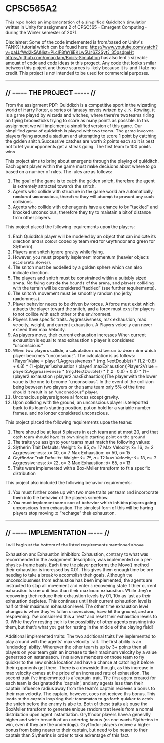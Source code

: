 # CPSC565A2
This repo holds an implementation of a simplified Quidditch simulation written in Unity for assignment 2 of CPSC565 - Emergent Computing - during the Winter semester of 2021. 

Disclaimer:
Some of the code implemented is from/based on Unity's TANKS! tutorial which can be found here: https://www.youtube.com/watch?v=paLLfWd2k5A&list=PLclF8feY8EKLw5Un6Z2Syt2_35qsdpnHt 
https://github.com/omaddam/Boids-Simulation has also lent a sizeable amount of code and code ideas to this progect. Any code that looks similar between this project and those sources is likely because it is, and I take no credit. This project is not intended to be used for commercial purposes. 

-----------------------------
// ----- THE PROJECT ----- //
-----------------------------

From the assignment PDF: Quidditch is a competitive sport in the wizarding world of Harry Potter, a series of fantasy novels written by J. K. Rowling. It is a game played by wizards and witches, where there’re two teams riding on flying broomsticks trying to score as many points as possible. In this assignment we will implement a simplified version of this game. Our simplified game of quidditch is played with two teams. The game involves players flying around a stadium and attempting to score 1 point by catching the golden snitch.Successive catches are worth 2 points each so it is best not to let your opponents get a streak going. The first team to 100 points wins. 

This project aims to bring about emergents through the playing of quidditch. Each agent player within the game must make decisions about where to go based on a number of rules. The rules are as follows:
  1) The goal of the game is to catch the golden snitch, therefore the agent is extremely attracted towards the snitch.
  2) Agents who collide with structure in the game world are automatically rendered unconscious, therefore they will attempt to prevent any such collisions.
  3) Agents who collide with other agents have a chance to be "tackled" and knocked unconscious, therefore they try to maintain a bit of distance from other players.

This project placed the following requirements upon the players:
  1) Each Quidditch player will be modeled by an object that can indicate its direction and is colour coded by team (red for Gryffindor and green for Slytherin).
  2) Players and snitch ignore gravity while flying. 
  3) However, you must properly implement momentum (heavier objects accelerate slower).
  4) The snitch must be modelled by a golden sphere which can also indicate direction.
  5) The players and snitch must be constrained within a suitably sized arena. No flying outside the bounds of the arena, and players colliding with the terrain will be considered “tackled” (see further requirements).
  6) The snitch’s movement must be smoothly random (no jerky randomness).
  7) Player behavior needs to be driven by forces. A force must exist which attracts the player toward the snitch, and a force must exist for players to not collide with each    other or the environment. 
  8) Players have specific traits. Aggressiveness, max exhaustion, max velocity, weight, and current exhaustion. A Players velocity can never exceed their max Velocity.
  9) As players move, their current exhaustion increases When current exhaustion is equal to max exhaustion a player is considered “unconscious.” 
  10) When two players collide, a calculation must be run to determine which player becomes “unconscious”.  The calculation is as follows: (Player1Value = player1.Aggressiveness * (rng.NextDouble() * (1.2 –0.8) + 0.8) *  (1 –(player1.exhaustion / player1.maxExhaustion))Player2Value = player2.Aggressiveness * (rng.NextDouble() * (1.2 –0.8) + 0.8) * (1 –(player2.exhaustion / player2.maxExhaustion))The player with the lower value is the one to become “unconscious”. In the event of the collision being between two players on the same team only 5% of the time should it result in an “unconscious” player. 
  11) Unconscious players ignore all forces except gravity. 
  12) Upon colliding with the ground, an unconscious player is teleported back to its team’s starting position, put on hold for a variable number frames, and no longer considered unconscious.

This project placed the following requirements upon the teams:
  1) There should be at least 5 players in each team and at most 20, and that each team should have its own single starting point on the ground.
  2) The traits you assign to your teams must match the following values:
  3) Slytherin Trait Defaults: Weight: x̄= 85, σ= 17 Max Velocity: x̄= 16, σ= 2 Aggressiveness: x̄= 30, σ= 7 Max Exhaustion: x̄= 50, σ= 15
  4) Gryffindor Trait Defaults: Weight: x̄= 75, σ= 12 Max Velocity: x̄= 18, σ= 2 Aggressiveness: x̄= 22, σ= 3 Max Exhaustion: x̄= 65, σ= 13 
  5) Traits were implemented with a Box-Muller transform to fit a specific distribution.

This project also included the following behavior requirements:
  1) You must further come up with two more traits per team and incorporate them into the behavior of the players somehow.
  2) You must implement some sort of behavior which inhibits players going unconscious from exhaustion. The simplest form of this will be having players stop moving to “recharge” their exhaustion.

--------------------------------
// ----- IMPLEMENTATION ----- //
--------------------------------

I will begin at the bottom of the listed requirements mentioned above.

Exhaustion and Exhaustion inhibition:
Exhaustion, contrary to what was recommended in the assignment description, was implemented on a per-physics-frame basis. Each time the player performs the Move() method their exhaustion is increased by 0.01. This gives them enough time before needing to take a break to accomplish their goals. Although the unconsciousness from exhaustion has been implemented, the agents are instructed to stop all movement and enter a recovering state if thier current exhaustion is one unit less than their maximum exhaustion. While they're recovering their reduce their exhaustion levels by 0.1, 10x as fast as their exhaustion depletes. This continues until their current exhaustion level is half of their maximum exhaustion level. The other time exhaustion level changes is when they've fallen unconscious, have hit the ground, and are respawning. I've considered this a 'rest' and reset their exhaustion levels to 0. While they're resting their is the possibility of other agents crashing into them, but that's what you get for resting in the middle of the playing field!

Additional implemented traits:
The two additional traits I've implemented to play around with the agents' max velocity trait. The first ability is an 'underdog' ability. Whenever the other team is up by 3+ points then all players on your team gain an increase to their maximum velocity by a value generated on instantiation. This allows members on those team to fly quicker to the new snitch location and have a chance at catching it before their opponents get there. There is a downside though, as this increase in max velocity comes at the price of an increased rate of exhaustion. 
The second trait I've implemented is a 'captain' trait. The first agent created for each team is designated the 'captain', and any agents less than their captain influence radius away from the team's captain recieves a bonus to their max velocity. The captain, however, does not recieve this bonus. This leads to the captain inspiring their teammates to go forth quicker to catch the snitch before the enemy is able to. 
Both of these traits als ouse the BoxMuller transform to generate unique random trait levels from a normal distribution upon agent instantiation. Gryffindor players have a generally higher and wider breadth of an underdog bonus (no one wants Slytherins to win, even if they are the underdogs). Gryffindor players recieve a higher bonus from being nearer to their captain, but need to be nearer to their captain than Slytherins in order to take advantage of this fact. 
